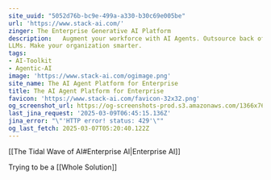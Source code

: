 ```yaml
---
site_uuid: "5052d76b-bc9e-499a-a330-b30c69e005be"
url: 'https://www.stack-ai.com/'
zinger: The Enterprise Generative AI Platform
description:   Augment your workforce with AI Agents. Outsource back office processes to
LLMs. Make your organization smarter.
tags:
- AI-Toolkit
- Agentic-AI
image: 'https://www.stack-ai.com/ogimage.png'
site_name: The AI Agent Platform for Enterprise
title: The AI Agent Platform for Enterprise
favicon: 'https://www.stack-ai.com/favicon-32x32.png'
og_screenshot_url: https://og-screenshots-prod.s3.amazonaws.com/1366x768/80/false/7430c446d5000645cf0fa90718d253f89c180d5b70d4f70216b7e5e1da33b1df.jpeg
last_jina_request: '2025-03-09T06:45:15.136Z'
jina_error: "\"'HTTP error! status: 429'\""
og_last_fetch: 2025-03-07T05:20:40.122Z
---
```

[[The Tidal Wave of AI#Enterprise AI|Enterprise AI]]

Trying to be a [[Whole Solution]]

